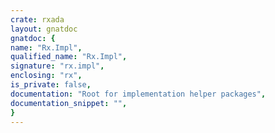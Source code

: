 ```yaml
---
crate: rxada
layout: gnatdoc
gnatdoc: {
name: "Rx.Impl",
qualified_name: "Rx.Impl",
signature: "rx.impl",
enclosing: "rx",
is_private: false,
documentation: "Root for implementation helper packages",
documentation_snippet: "",
}
---
```

